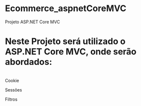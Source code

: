# Ecommerce_aspnetCoreMVC
Projeto ASP.NET Core MVC

# Neste Projeto será utilizado o ASP.NET Core MVC, onde serão abordados:
<br> Cookie

 Sessões

 Filtros
